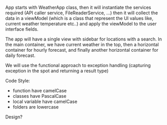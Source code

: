 App starts with WeatherApp class, then it will instantiate the services required (API caller service, FileReaderService, ...) then it will collect the data in a viewModel (which is a class that represent the UI values like, current weather temperature etc..) and apply the viewModel to the user interface fields.

The app will have a single view with sidebar for locations with a search. 
In the main container, we have current weather in the top, then a horizontal container for hourly forecast, and finally another horizontal container for daily forecast.

We will use the functional approach to exception handling (capturing exception in the spot and returning a result type)

Code Style:
- function have camelCase
- classes have PascalCase
- local variable have camelCase
- folders are lowercase


Design?

